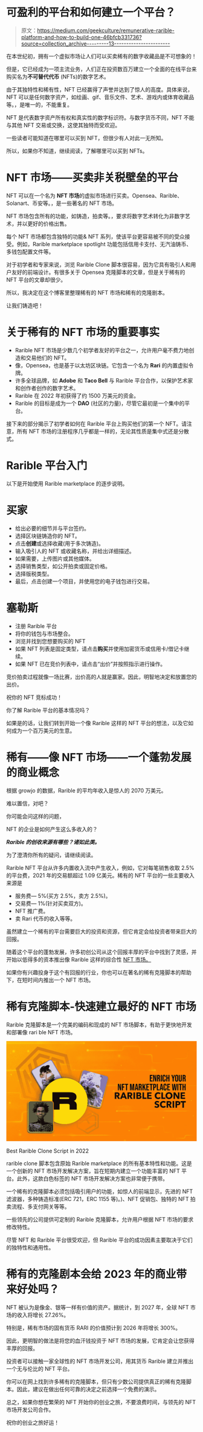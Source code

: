 # 可盈利的平台和如何建立一个平台？

> 原文：<https://medium.com/geekculture/remunerative-rarible-platform-and-how-to-build-one-46bfcb331736?source=collection_archive---------13----------------------->

在本世纪初，拥有一个虚拟市场让人们可以买卖稀有的数字收藏品是不可想象的！

但是，它已经成为一项主流业务，人们正在投资数百万建立一个全面的在线平台来购买名为**不可替代代币** (NFTs)的数字艺术。

由于其独特性和稀有性，NFT 已经赢得了声誉并达到了惊人的高度。具体来说，NFT 可以是任何数字资产，如绘画、gif、音乐文件、艺术、游戏内或体育收藏品等。，是唯一的，不能重复。

NFT 是代表数字资产所有权和真实性的数字标识符。与数字货币不同，NFT 不能与其他 NFT 交易或交换，这使其独特而受欢迎。

一些读者可能知道在哪里可以买到 NFT，但很少有人对此一无所知。

所以，如果你不知道，继续阅读，了解哪里可以买到 NFTs。

# NFT 市场——买卖非关税壁垒的平台

NFT 可以在一个名为 **NFT 市场**的虚拟市场进行买卖。Opensea、Rarible、Solanart、币安等。，是一些著名的 NFT 市场。

NFT 市场包含所有的功能，如铸造，拍卖等。，要求将数字艺术转化为非数字艺术，并以更好的价格出售。

每个 NFT 市场都包含独特的功能& NFT 系列，使该平台更容易被不同的受众接受。例如，Rarible marketplace spotlight 功能包括信用卡支付、无汽油铸币、多钱包配置文件等。

对于初学者和专家来说，浏览 Rarible Clone 脚本很容易，因为它具有吸引人和用户友好的前端设计。有很多关于 Opensea 克隆脚本的文章，但是关于稀有的 NFT 平台的文章却很少。

所以，我决定在这个博客里整理稀有的 NFT 市场和稀有的克隆剧本。

让我们铸造吧！

# 关于稀有的 NFT 市场的重要事实

*   Rarible NFT 市场是少数几个初学者友好的平台之一，允许用户毫不费力地创造和交易他们的 NFT。
*   像，Opensea，也是基于以太坊区块链。它包含一个名为 **Rari** 的内置虚拟令牌。
*   许多全球品牌，如 **Adobe** 和 **Taco Bell** 与 Rarible 平台合作，以保护艺术家和创作者创作的数字艺术。
*   Rarible 在 2022 年初获得了约 1500 万美元的资金。
*   Rarible 的目标是成为一个 **DAO** (社区的力量)，尽管它最初是一个集中的平台。

接下来的部分揭示了初学者如何在 Rarible 平台上购买他们的第一个 NFT。请注意，所有 NFT 市场的注册程序几乎都是一样的，无论其性质是集中式还是分散式。

# Rarible 平台入门

以下是开始使用 Rarible marketplace 的逐步说明。

# 买家

*   给出必要的细节并与平台签约。
*   选择区块链铸造你的 NFT。
*   点击**创建**或选择收藏(用于多次铸造)。
*   输入吸引人的 NFT 或收藏名称，并给出详细描述。
*   如果需要，上传图片或其他媒体。
*   选择销售类型，如公开拍卖或固定价格。
*   选择版税类型。
*   最后，点击创建一个项目，并使用您的电子钱包进行交易。

# 塞勒斯

*   注册 Rarible 平台
*   将你的钱包与市场整合。
*   浏览并找到您想要购买的 NFT
*   如果 NFT 列表是固定类型，请点击**购买**并使用加密货币或信用卡/借记卡继续。
*   如果 NFT 已在竞价列表中，请点击“出价”并按照指示进行操作。

竞价拍卖过程就像一场比赛，出价高的人就是赢家。因此，明智地决定和放置您的出价。

祝你的 NFT 竞标成功！

你了解 Rarible 平台的基本情况吗？

如果是的话，让我们转到开始一个像 Rarible 这样的 NFT 平台的想法，以及它如何成为一个百万美元的生意。

# 稀有——像 NFT 市场——一个蓬勃发展的商业概念

根据 growjo 的数据，Rarible 的平均年收入是惊人的 2070 万美元。

难以置信，对吧？

你可能会问这样的问题，

NFT 的企业是如何产生这么多收入的？

***Rarible 的创收来源有哪些？诸如此类。***

为了澄清你所有的疑问，请继续阅读。

Rarible NFT 平台从许多内置收入流中产生收入，例如，它对每笔销售收取 2.5%的平台费，2021 年的交易额超过 1.09 亿美元。稀有的 NFT 平台的一些主要收入来源是

*   服务费— 5%(买方 2.5%，卖方 2.5%)。
*   交易费— 1%(针对买卖双方)。
*   NFT 推广费。
*   卖 Rari 代币的收入等等。

虽然建立一个稀有的平台需要巨大的投资和资源，但它肯定会给投资者带来巨大的回报。

随着这个平台的蓬勃发展，许多初创公司从这个回报丰厚的平台中找到了灵感，并开始以低得多的资本推出像 Rarible 这样的综合性 [NFT 市场。](https://maticz.com/rarible-clone-script)

如果你有兴趣投身于这个有回报的行业，你也可以在著名的稀有克隆脚本的帮助下，在短时间内推出一个 NFT 市场。

# 稀有克隆脚本-快速建立最好的 NFT 市场

Rarible 克隆脚本是一个完美的编码和现成的 NFT 市场脚本，有助于更快地开发和部署像 rari ble NFT 市场。

![](img/bf677ba48e4ff8561bacc8648145f290.png)

Best Rarible Clone Script in 2022

rarible clone 脚本包含原始 Rarible marketplace 的所有基本特性和功能。这是一个创新的 NFT 市场开发解决方案，旨在短期内建立一个功能丰富的 NFT 平台。此外，这款白色标签的 NFT 市场开发解决方案也非常便于携带。

一个稀有的克隆脚本必须包括吸引用户的功能，如惊人的前端显示，先进的 NFT 滤波器，多种铸造标准(ERC 721，ERC 1155 等)。)、NFT 促销包、独特的 NFT 拍卖流程、多支付网关等等。

一些领先的公司提供可定制的 Rarible 克隆脚本，允许用户根据 NFT 市场的要求修改特性。

尽管 NFT 和 Rarible 平台很受欢迎，但 Rarible 平台的成功因素主要取决于它们的独特性和通用性。

# 稀有的克隆剧本会给 2023 年的商业带来好处吗？

NFT 被认为是像金、银等一样有价值的资产。据统计，到 2027 年，全球 NFT 市场的收入将增长 27.26%。

特别是，稀有市场的固有货币 RARI 的价值预计到 2026 年将增长 300%。

因此，更明智的做法是将您的血汗钱投资于 NFT 市场的发展，它肯定会让您获得丰厚的回报。

投资者可以接触一家全球性的 NFT 市场开发公司，用其货币 Rarible 建立并推出一个无与伦比的 NFT 平台。

你可以在网上找到许多稀有的克隆脚本，但只有少数公司提供真正的稀有克隆脚本。因此，建议在做出任何可靠的决定之前选择一个免费的演示。

总之，如果你想在繁荣的 NFT 开始你的创业之旅，不要浪费时间，与领先的 NFT 市场开发公司合作。

祝你的创业之旅好运！
